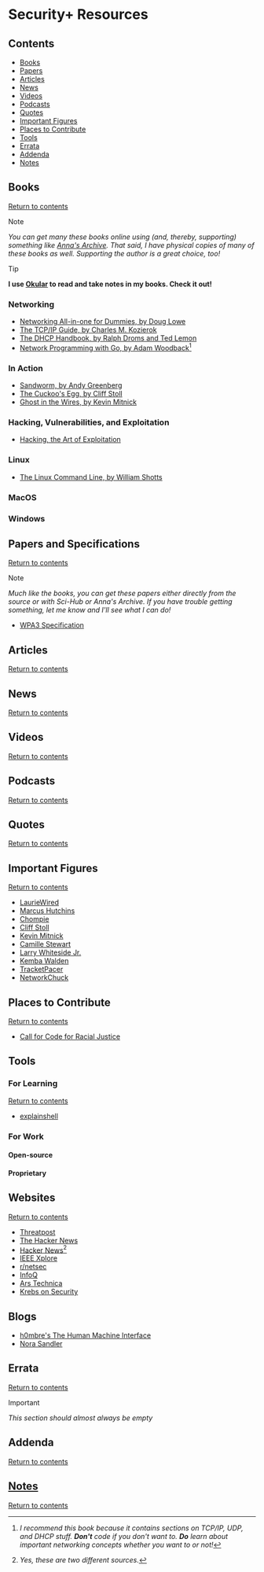 # Security+ Resources

## Contents

- [Books](#books)
- [Papers](#papers)
- [Articles](#articles)
- [News](#news)
- [Videos](#videos)
- [Podcasts](#podcasts)
- [Quotes](#quotes)
- [Important Figures](#important-figures)
- [Places to Contribute](#places-to-contribute)
- [Tools](#tools)
- [Errata](#errata)
- [Addenda](#addenda)
- [Notes](#notes)

## Books

[Return to contents](#contents)

> [!NOTE] 
> _You can get many these books online using (and, thereby,
> supporting) something like [Anna's Archive](https://annas-archive.org). That
> said, I have physical copies of many of these books as well. Supporting the
> author is a great choice, too!_

> [!TIP] 
> **I use [Okular](https://okular.kde.org) to read and take notes in my
> books. Check it out!**

### Networking

- [Networking All-in-one for Dummies, by Doug Lowe](https://www.amazon.com/Networking-All-One-Dummies-Computer/dp/1119689015/ref=sims_dp_d_dex_ai_speed_loc_mtl_v5_t1_d_sccl_1_1/139-8139773-0541653?pd_rd_w=r6661&content-id=amzn1.sym.da3a5e11-8f5f-413b-a68b-31ceac43c758&pf_rd_p=da3a5e11-8f5f-413b-a68b-31ceac43c758&pf_rd_r=R2HV43QP3MWENN1ZHC80&pd_rd_wg=WdBJW&pd_rd_r=f5eac167-1f38-4418-a728-7a02a14246ee&pd_rd_i=1119689015&psc=1)
- [The TCP/IP Guide, by Charles M. Kozierok](https://www.amazon.com/TCP-Guide-Comprehensive-Illustrated-Protocols-ebook/dp/B008G30T7W)
- [The DHCP Handbook, by Ralph Droms and Ted Lemon](https://www.amazon.com/DHCP-Handbook-Understanding-Deploying-Configuration/dp/1578701376)
- [Network Programming with Go, by Adam Woodback](https://www.amazon.com/Network-Programming-Go-Adam-Woodbeck/dp/1718500882/ref=sr_1_4?crid=HYUHQVE21O07&dib=eyJ2IjoiMSJ9.rpvTgx3WWoXNe5JS1LjUAQokZDAcU9veLsyvGYfdLPM6cpxJHcTYC96frabxAJc8AERi29WZ9ZJaV71j7rwRkrrOiw3qPFDNGvU9qPbf9Xej6YwYzhS9vjz1tOXEOjn5TMUxts4NVgxjTV9Rd0DwF9zIbFtt5Dm0SFb2GlqLVCqi6w9jBSyxP6Z7wOhf1k8oLZoU0S8z3Eph8N1dT-F_p838m-uRd1OCxevD0Qt3EDk.znEJdhwU3rSSX7_z46VrI9pFcvzAqlKKK86GyK-afCw&dib_tag=se&keywords=Golang+no+starch+press&qid=1726519757&sprefix=golang+no+starch+pres%2Caps%2C171&sr=8-4)[^2]

[^2]:
    _I recommend this book because it contains sections on TCP/IP, UDP, and DHCP
    stuff. **Don't** code if you don't want to. **Do** learn about important
    networking concepts whether you want to or not!_

### In Action

- [Sandworm, by Andy Greenberg](https://www.amazon.com/Sandworm-Cyberwar-Kremlins-Dangerous-Hackers/dp/0525564632/ref=sr_1_1?crid=1YDCHWRC34G1R&dib=eyJ2IjoiMSJ9.X1_eqlifpJjDskXY5LhDaRVf_GdDzNbZH8_KCDbiLradh3GDYDGCZuPjT6s2un0YBmz8s9v51lOlgEIgTSspYPUbAo-pZTF0xHpYJVcdj4sks7drBaa3pfJjSdctrHyMzZlNZhn0CFI0DhZx0ZnBADE9un3YPF88SCwPIV-tOegrsC8X27E2AHv9A0Xj2Z1DIvkDiGSOcLcG1kBx9hA0Lk_QF3nCg1YuhwP7J71H0As.avMyVygX4T_TDc16WBYGF0u1IWghJ4PWmBCZBUadHSU&dib_tag=se&keywords=sandworm+by+andy+greenberg&qid=1725897104&sprefix=sandworm+by+andy+gr%2Caps%2C102&sr=8-1)
- [The Cuckoo's Egg, by Cliff Stoll](https://www.amazon.com/Cuckoos-Egg-Tracking-Computer-Espionage/dp/1416507787/ref=sr_1_1?crid=IYVO694BKM34&dib=eyJ2IjoiMSJ9.PGRh0kydew_-dS8NtBrkmb8kWSQPcm2KXrwPQYGU0vD_YxDn6WvicdofzM8Dqg-D4mg0VQklujzcCIWnYF6Lnvw9mUsPthGz_5TyefVrBD58mE-9ba4QJ5ITAo9rZeCo4PKe5-qg_0KS41yIjLU6qvHp9Pg1-8Zl5jbjvvh1ezkt4IkJSzbzIlpKWFA0KGm5395kf63uDeYPgIFF0JoYJji_ahpcrmstsrOXGRJMXu0.f4kiEcmwDRN_KoIl7Pz05QetdPvS2bl_v6RIJTQKerM&dib_tag=se&keywords=the+cuckoo%27s+egg&qid=1725897123&sprefix=the+cuck%2Caps%2C117&sr=8-1)
- [Ghost in the Wires, by Kevin Mitnick](https://www.amazon.com/Ghost-Wires-Adventures-Worlds-Wanted/dp/0316037729/ref=sr_1_1?crid=2HZGVCVYU97VH&dib=eyJ2IjoiMSJ9.90u380fIFTHgTF_NOGoMLgHFAtkcgfnuK1FGY7UfJHPQD-q-1WM9nuXDIrG8Oi7xG078wedWSfL6Yiybrq_weB4gsxHaOIU6BI84bp3RqZCd8dnPkAsr8TI05DHdTzOU5vfI_m-57J_eQ5O00dhKiUdMHHLBEXq_YugQ44s93cphhbNo4yj3d6KWuPbq4uUJ.4zE-ZNP0QI1BCbMTVvTXrq78_beswhebvFp0I_RdwBQ&dib_tag=se&keywords=ghost+in+the+wires+by+kevin+mitnick&qid=1725897151&sprefix=ghost+in+the+wire%2Caps%2C122&sr=8-1)

### Hacking, Vulnerabilities, and Exploitation

- [Hacking, the Art of Exploitation](https://www.amazon.com/Hacking-Art-Exploitation-Jon-Erickson/dp/1593271441)

### Linux

- [The Linux Command Line, by William Shotts](https://www.amazon.com/Linux-Command-Line-2nd-Introduction/dp/1593279523)

### MacOS

### Windows

## Papers and Specifications

[Return to contents](#contents)

> [!NOTE] 
> _Much like the books, you can get these papers either directly from
> the source or with Sci-Hub or Anna's Archive. If you have trouble getting
> something, let me know and I'll see what I can do!_

- [WPA3 Specification](https://www.wi-fi.org/system/files/WPA3%20Specification%20v3.1.pdf)

## Articles

[Return to contents](#contents)

## News

[Return to contents](#contents)

## Videos

[Return to contents](#contents)

## Podcasts

[Return to contents](#contents)

## Quotes

[Return to contents](#contents)

## Important Figures

[Return to contents](#contents)

- [LaurieWired](https://lauriewired.com)
- [Marcus Hutchins](https://en.wikipedia.org/wiki/Marcus_Hutchins)
- [Chompie](https://chomp.ie/Home)
- [Cliff Stoll](https://en.wikipedia.org/wiki/Clifford_Stoll)
- [Kevin Mitnick](https://en.wikipedia.org/wiki/Kevin_Mitnick)
- [Camille Stewart](https://camillestewartgloster.com)
- [Larry Whiteside Jr.](https://www.linkedin.com/in/larrywhitesidejr/)
- [Kemba Walden](https://en.wikipedia.org/wiki/Kemba_Walden)
- [TracketPacer](https://www.tracketpacer.com)
- [NetworkChuck](https://www.youtube.com/user/NetworkChuck)

## Places to Contribute

[Return to contents](#contents)

- [Call for Code for Racial Justice](https://github.com/Call-for-Code-for-Racial-Justice)

## Tools

### For Learning

[Return to contents](#contents)

- [explainshell](https://explainshell.com)

### For Work

#### Open-source

#### Proprietary

## Websites

[Return to contents](#contents)

- [Threatpost](https://threatpost.com)
- [The Hacker News](https://thehackernews.com)
- [Hacker News](https://news.ycombinator.com)[^1]
- [IEEE Xplore](https://ieeexplore.ieee.org/Xplore/home.jsp)
- [r/netsec](https://www.reddit.com/r/netsec/)
- [InfoQ](https://www.infoq.com)
- [Ars Technica](https://arstechnica.com)
- [Krebs on Security](https://krebsonsecurity.com)

## Blogs

- [h0mbre's The Human Machine Interface](https://h0mbre.github.io)
- [Nora Sandler](https://norasandler.com)

[^1]: _Yes, these are two different sources._

## Errata

[Return to contents](#contents)

> [!IMPORTANT] 
> _This section should almost always be empty_

## Addenda

[Return to contents](#contents)

## [Notes](https://github.com/dorrajmachai/security-plus-notes)

[Return to contents](#contents)
